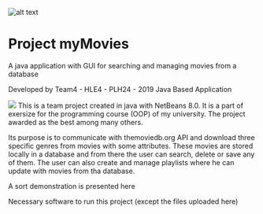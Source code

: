 ![alt text](https://www.eap.gr/images/logo_eap_new.png)


# Project myMovies
A java application with GUI for searching and managing movies from a database

Developed by Team4 - HLE4 - PLH24 - 2019 Java Based Application

![](myMovies/tree/master/myMovies/src/resources)
This is a team project created in java with NetBeans 8.0. It is a part of exersize for the programming course (OOP) of my university. The project awarded as the best among many others. 

Its purpose is to communicate with themoviedb.org API and download three specific genres from movies with some attributes. These movies are stored locally in a database and from there the user can search, delete or save any of them. The user can also create and manage playlists where he can update with movies from tha database. 

A sort demonstration is presented here

Necessary software to run this project (except the files uploaded here)
